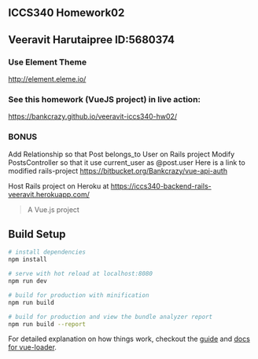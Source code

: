 ## ICCS340 Homework02
## Veeravit Harutaipree ID:5680374
### Use Element Theme 
http://element.eleme.io/

###  See this homework (VueJS project) in live action:
https://bankcrazy.github.io/veeravit-iccs340-hw02/

### BONUS 
Add Relationship so that Post belongs_to User on Rails project
Modify PostsController so that it use current_user as @post.user
Here is a link to modified rails-project
https://bitbucket.org/Bankcrazy/vue-api-auth

Host Rails project on Heroku at
https://iccs340-backend-rails-veeravit.herokuapp.com/


> A Vue.js project

## Build Setup

``` bash
# install dependencies
npm install

# serve with hot reload at localhost:8080
npm run dev

# build for production with minification
npm run build

# build for production and view the bundle analyzer report
npm run build --report
```

For detailed explanation on how things work, checkout the [guide](http://vuejs-templates.github.io/webpack/) and [docs for vue-loader](http://vuejs.github.io/vue-loader).
